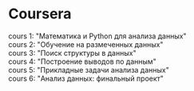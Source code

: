 # Coursera

cours 1: "Математика и Python для анализа данных"  
cours 2: "Обучение на размеченных данных"  
cours 3: "Поиск структуры в данных"  
cours 4: "Построение выводов по данным"  
cours 5: "Прикладные задачи анализа данных"  
cours 6: "Анализ данных: финальный проект"  
